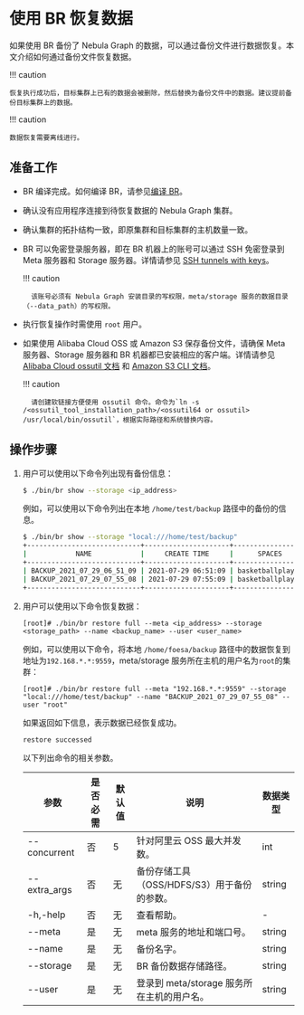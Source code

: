 # 使用 BR 恢复数据

如果使用 BR 备份了 Nebula Graph 的数据，可以通过备份文件进行数据恢复。本文介绍如何通过备份文件恢复数据。

!!! caution

    恢复执行成功后，目标集群上已有的数据会被删除，然后替换为备份文件中的数据。建议提前备份目标集群上的数据。

!!! caution

    数据恢复需要离线进行。

## 准备工作

- BR 编译完成。如何编译 BR，请参见[编译 BR](2.compile-br.md)。

- 确认没有应用程序连接到待恢复数据的 Nebula Graph 集群。

- 确认集群的拓扑结构一致，即原集群和目标集群的主机数量一致。

- BR 可以免密登录服务器，即在 BR 机器上的账号可以通过 SSH 免密登录到 Meta 服务器和 Storage 服务器。详情请参见 [SSH tunnels with keys](http://alexander.holbreich.org/ssh-tunnel-without-password/)。

  !!! caution

        该账号必须有 Nebula Graph 安装目录的写权限，meta/storage 服务的数据目录（--data_path）的写权限。

- 执行恢复操作时需使用 `root` 用户。

- 如果使用 Alibaba Cloud OSS 或 Amazon S3 保存备份文件，请确保 Meta 服务器、Storage 服务器和 BR 机器都已安装相应的客户端。详情请参见 [Alibaba Cloud ossutil 文档](https://www.alibabacloud.com/help/zh/doc-detail/120075.htm#concept-303829) 和 [Amazon S3 CLI 文档](https://docs.amazonaws.cn/cli/latest/userguide/cli-services-s3.html)。

  !!! caution

        请创建软链接方便使用 ossutil 命令。命令为`ln -s /<ossutil_tool_installation_path>/<ossutil64 or ossutil> /usr/local/bin/ossutil`，根据实际路径和系统替换内容。

## 操作步骤

1. 用户可以使用以下命令列出现有备份信息：

   ```bash
   $ ./bin/br show --storage <ip_address>
   ```
   例如，可以使用以下命令列出在本地 `/home/test/backup` 路径中的备份的信息。
   ```bash
   $ ./bin/br show --storage "local:///home/test/backup"
   +----------------------------+---------------------+------------------+-------------+---------------+
   |            NAME            |     CREATE TIME     |      SPACES      | FULL BACKUP | SPECIFY SPACE |
   +----------------------------+---------------------+------------------+-------------+---------------+
   | BACKUP_2021_07_29_06_51_09 | 2021-07-29 06:51:09 | basketballplayer | true        | true          |
   | BACKUP_2021_07_29_07_55_08 | 2021-07-29 07:55:09 | basketballplayer | true        | true          |
   +----------------------------+---------------------+------------------+-------------+---------------+
   ```

2. 用户可以使用以下命令恢复数据：
   ```
   [root]# ./bin/br restore full --meta <ip_address> --storage <storage_path> --name <backup_name> --user <user_name>
   ```

   例如，可以使用以下命令，将本地 `/home/foesa/backup` 路径中的数据恢复到地址为`192.168.*.*:9559`，meta/storage 服务所在主机的用户名为`root`的集群：

   ```
   [root]# ./bin/br restore full --meta "192.168.*.*:9559" --storage "local:///home/test/backup" --name "BACKUP_2021_07_29_07_55_08" --user "root"
   ```
   
   如果返回如下信息，表示数据已经恢复成功。
   ```bash
   restore successed
   ```

   以下列出命令的相关参数。
   
   | 参数 | 是否必需 | 默认值 | 说明 | 数据类型 |
   | --- | --- | --- | --- | --- |
   | --concurrent | 否 | 5 | 针对阿里云 OSS 最大并发数。 | int |
   | --extra_args | 否 | 无 | 备份存储工具（OSS/HDFS/S3）用于备份的参数。 | string |
   | -h,-help | 否 | 无 | 查看帮助。 | - |
   | --meta | 是 | 无 | meta 服务的地址和端口号。 | string |
   | --name | 是 | 无 | 备份名字。 | string |
   | --storage | 是 | 无 | BR 备份数据存储路径。 | string |
   | --user | 是 | 无 | 登录到 meta/storage 服务所在主机的用户名。 | string |
